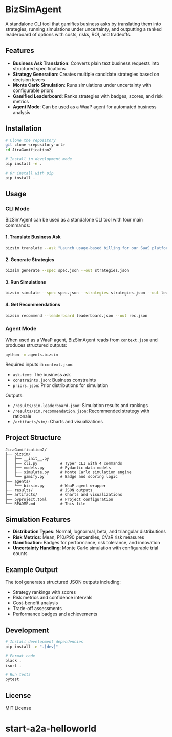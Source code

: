 # BizSimAgent

A standalone CLI tool that gamifies business asks by translating them into strategies, running simulations under uncertainty, and outputting a ranked leaderboard of options with costs, risks, ROI, and tradeoffs.

## Features

- **Business Ask Translation**: Converts plain text business requests into structured specifications
- **Strategy Generation**: Creates multiple candidate strategies based on decision levers
- **Monte Carlo Simulation**: Runs simulations under uncertainty with configurable priors
- **Gamified Leaderboard**: Ranks strategies with badges, scores, and risk metrics
- **Agent Mode**: Can be used as a WaaP agent for automated business analysis

## Installation

```bash
# Clone the repository
git clone <repository-url>
cd JiraGamification2

# Install in development mode
pip install -e .

# Or install with pip
pip install .
```

## Usage

### CLI Mode

BizSimAgent can be used as a standalone CLI tool with four main commands:

#### 1. Translate Business Ask
```bash
bizsim translate --ask "Launch usage-based billing for our SaaS platform" --out spec.json
```

#### 2. Generate Strategies
```bash
bizsim generate --spec spec.json --out strategies.json
```

#### 3. Run Simulations
```bash
bizsim simulate --spec spec.json --strategies strategies.json --out leaderboard.json --trials 1000
```

#### 4. Get Recommendations
```bash
bizsim recommend --leaderboard leaderboard.json --out rec.json
```

### Agent Mode

When used as a WaaP agent, BizSimAgent reads from `context.json` and produces structured outputs:

```bash
python -m agents.bizsim
```

Required inputs in `context.json`:
- `ask.text`: The business ask
- `constraints.json`: Business constraints
- `priors.json`: Prior distributions for simulation

Outputs:
- `/results/sim.leaderboard.json`: Simulation results and rankings
- `/results/sim.recommendation.json`: Recommended strategy with rationale
- `/artifacts/sim/`: Charts and visualizations

## Project Structure

```
JiraGamification2/
├── bizsim/
│   ├── __init__.py
│   ├── cli.py          # Typer CLI with 4 commands
│   ├── models.py       # Pydantic data models
│   ├── simulate.py     # Monte Carlo simulation engine
│   └── gamify.py       # Badge and scoring logic
├── agents/
│   └── bizsim.py       # WaaP agent wrapper
├── results/            # JSON outputs
├── artifacts/          # Charts and visualizations
├── pyproject.toml      # Project configuration
└── README.md           # This file
```

## Simulation Features

- **Distribution Types**: Normal, lognormal, beta, and triangular distributions
- **Risk Metrics**: Mean, P10/P90 percentiles, CVaR risk measures
- **Gamification**: Badges for performance, risk tolerance, and innovation
- **Uncertainty Handling**: Monte Carlo simulation with configurable trial counts

## Example Output

The tool generates structured JSON outputs including:
- Strategy rankings with scores
- Risk metrics and confidence intervals
- Cost-benefit analysis
- Trade-off assessments
- Performance badges and achievements

## Development

```bash
# Install development dependencies
pip install -e ".[dev]"

# Format code
black .
isort .

# Run tests
pytest
```

## License

MIT License
# start-a2a-helloworld
